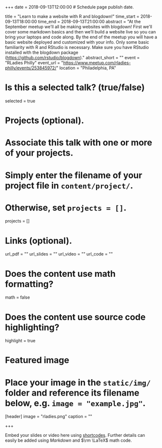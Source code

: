 +++
date = 2018-09-13T12:00:00  # Schedule page publish date.

title = "Learn to make a website with R and blogdown!"
time_start = 2018-09-13T18:00:00
time_end = 2018-09-13T21:00:00
abstract = "At the September meetup we'll all be making websites with blogdown! First we'll cover some markdown basics and then we’ll build a website live so you can bring your laptops and code along. By the end of the meetup you will have a basic website deployed and customized with your info. Only some basic familiarity with R and RStudio is necessary. Make sure you have RStudio installed with the blogdown package (https://github.com/rstudio/blogdown)."
abstract_short = ""
event = "RLadies Philly"
event_url = "https://www.meetup.com/rladies-philly/events/253845972/"
location = "Philadelphia, PA"

# Is this a selected talk? (true/false)
selected = true

# Projects (optional).
#   Associate this talk with one or more of your projects.
#   Simply enter the filename of your project file in `content/project/`.
#   Otherwise, set `projects = []`.
projects = []

# Links (optional).
url_pdf = ""
url_slides = ""
url_video = ""
url_code = ""

# Does the content use math formatting?
math = false

# Does the content use source code highlighting?
highlight = true

# Featured image
# Place your image in the `static/img/` folder and reference its filename below, e.g. `image = "example.jpg"`.
[header]
image = "rladies.png"
caption = ""

+++

Embed your slides or video here using [shortcodes](https://sourcethemes.com/academic/post/writing-markdown-latex/). Further details can easily be added using *Markdown* and $\rm \LaTeX$ math code.
